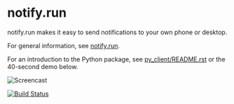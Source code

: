 notify.run
==========

notify.run makes it easy to send notifications to your own phone or desktop.

For general information, see [notify.run](https://notify.run).

For an introduction to the Python package, see [py_client/README.rst](py_client/README.rst) or the 40-second demo below.

![Screencast](https://s3.amazonaws.com/aws-website-staticfiles-25g9k/notify_run.gif)

[![Build Status](https://travis-ci.org/paulgb/notify.run.svg?branch=master)](https://travis-ci.org/paulgb/notify.run)
